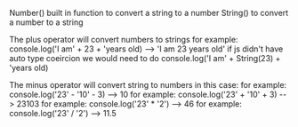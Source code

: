 Number() built in function to convert a string to a number
String() to convert a number to a string

The plus operator will convert numbers to strings
for example: console.log('I am' + 23 + 'years old) --> 'I am 23 years old'
if js didn't have auto type coeircion we would need to do console.log('I am' + String(23) + 'years old)

The minus operator will convert string to numbers in this case:
for example: console.log('23' - '10' - 3) --> 10
for example: console.log('23' + '10' + 3) --> 23103
for example: console.log('23' * '2') --> 46 
for example: console.log('23' / '2') --> 11.5 